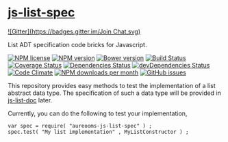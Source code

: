 [js-list-spec](http://aureooms.github.io/js-list-spec)
====
[![Gitter](https://badges.gitter.im/Join Chat.svg)](https://gitter.im/aureooms/js-list-spec?utm_source=badge&utm_medium=badge&utm_campaign=pr-badge&utm_content=badge)

List ADT specification code bricks for Javascript.

[![NPM license](http://img.shields.io/npm/l/aureooms-js-list-spec.svg?style=flat)](https://raw.githubusercontent.com/aureooms/js-list-spec/master/LICENSE)
[![NPM version](http://img.shields.io/npm/v/aureooms-js-list-spec.svg?style=flat)](https://www.npmjs.org/package/aureooms-js-list-spec)
[![Bower version](http://img.shields.io/bower/v/aureooms-js-list-spec.svg?style=flat)](http://bower.io/search/?q=aureooms-js-list-spec)
[![Build Status](http://img.shields.io/travis/aureooms/js-list-spec.svg?style=flat)](https://travis-ci.org/aureooms/js-list-spec)
[![Coverage Status](http://img.shields.io/coveralls/aureooms/js-list-spec.svg?style=flat)](https://coveralls.io/r/aureooms/js-list-spec)
[![Dependencies Status](http://img.shields.io/david/aureooms/js-list-spec.svg?style=flat)](https://david-dm.org/aureooms/js-list-spec#info=dependencies)
[![devDependencies Status](http://img.shields.io/david/dev/aureooms/js-list-spec.svg?style=flat)](https://david-dm.org/aureooms/js-list-spec#info=devDependencies)
[![Code Climate](http://img.shields.io/codeclimate/github/aureooms/js-list-spec.svg?style=flat)](https://codeclimate.com/github/aureooms/js-list-spec)
[![NPM downloads per month](http://img.shields.io/npm/dm/aureooms-js-list-spec.svg?style=flat)](https://www.npmjs.org/package/aureooms-js-list-spec)
[![GitHub issues](http://img.shields.io/github/issues/aureooms/js-list-spec.svg?style=flat)](https://github.com/aureooms/js-list-spec/issues)

This repository provides easy methods to test the implementation of a list
abstract data type. The specification of such a data type will be provided in
[js-list-doc](http://aureooms.github.io/js-list-doc) later.

Currently, you can do the following to test your implementation,

	var spec = require( "aureooms-js-list-spec" ) ;
	spec.test( "My list implementation" , MyListConstructor ) ;
